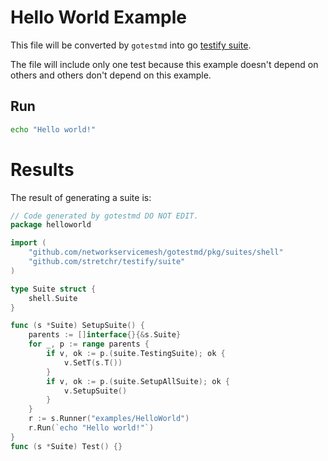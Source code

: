 # Hello World Example

This file will be converted by `gotestmd` into go [testify suite](https://github.com/stretchr/testify#suite-package).

The file will include only one test because this example doesn't depend on others and others don't depend on this example.

## Run

```bash
echo "Hello world!"
```

# Results

The result of generating a suite is:
```go
// Code generated by gotestmd DO NOT EDIT.
package helloworld

import (
	"github.com/networkservicemesh/gotestmd/pkg/suites/shell"
	"github.com/stretchr/testify/suite"
)

type Suite struct {
	shell.Suite
}

func (s *Suite) SetupSuite() {
	parents := []interface{}{&s.Suite}
	for _, p := range parents {
		if v, ok := p.(suite.TestingSuite); ok {
			v.SetT(s.T())
		}
		if v, ok := p.(suite.SetupAllSuite); ok {
			v.SetupSuite()
		}
	}
	r := s.Runner("examples/HelloWorld")
	r.Run(`echo "Hello world!"`)
}
func (s *Suite) Test() {}
```